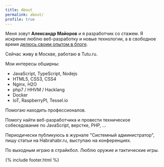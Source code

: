 ```yaml
---
title: About
permalink: about/
profile: true
---
```


Меня зовут **Александр Майоров** и я разработчик со стажем. Я искренне люблю веб-разработку и новые технологии, а в свободное время [делюсь своим опытом в блоге](https://medium.com/@frontman).

Сейчас живу в Москве, работаю в Tutu.ru.

Мои интересы обширны:

- JavaScript, TypeScript, Nodejs
- HTML5, CSS3, CSS4
- Nginx, H2O
- php7 / HHVM / Hacklang
- Docker
- IoT, RaspberryPI, Tessel.io
 
Помогаю находить профессионалов.

Помогу найти веб-разработчика и провести техническое собеседование по JavaScript, верстке, PHP, ...

Периодически публикуюсь в журнале "Системный администратор", пишу статьи на Habrahabr.ru, выступаю на конференциях.


По выходным играю в страйкбол. Люблю оружие и тактические игры.

{% include footer.html %}
